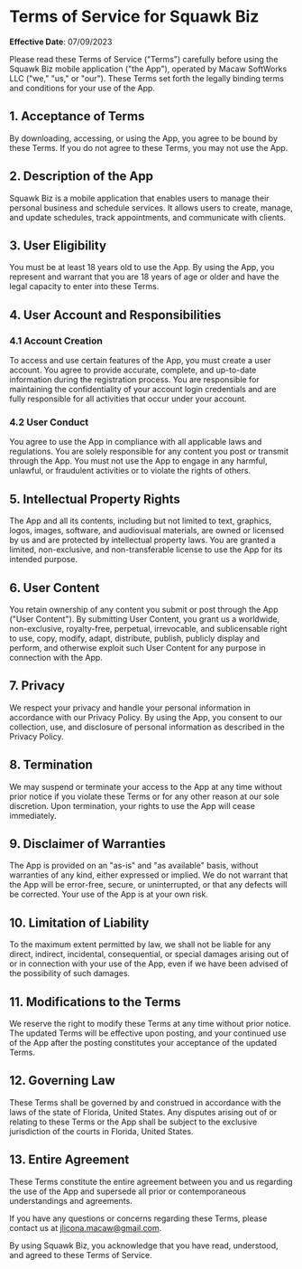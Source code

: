 # Terms of Service for Squawk Biz

**Effective Date**: 07/09/2023

Please read these Terms of Service ("Terms") carefully before using the Squawk Biz mobile application ("the App"), operated by Macaw SoftWorks LLC ("we," "us," or "our"). These Terms set forth the legally binding terms and conditions for your use of the App.

## 1. Acceptance of Terms
By downloading, accessing, or using the App, you agree to be bound by these Terms. If you do not agree to these Terms, you may not use the App.

## 2. Description of the App
Squawk Biz is a mobile application that enables users to manage their personal business and schedule services. It allows users to create, manage, and update schedules, track appointments, and communicate with clients.

## 3. User Eligibility
You must be at least 18 years old to use the App. By using the App, you represent and warrant that you are 18 years of age or older and have the legal capacity to enter into these Terms.

## 4. User Account and Responsibilities
### 4.1 Account Creation
To access and use certain features of the App, you must create a user account. You agree to provide accurate, complete, and up-to-date information during the registration process. You are responsible for maintaining the confidentiality of your account login credentials and are fully responsible for all activities that occur under your account.

### 4.2 User Conduct
You agree to use the App in compliance with all applicable laws and regulations. You are solely responsible for any content you post or transmit through the App. You must not use the App to engage in any harmful, unlawful, or fraudulent activities or to violate the rights of others.

## 5. Intellectual Property Rights
The App and all its contents, including but not limited to text, graphics, logos, images, software, and audiovisual materials, are owned or licensed by us and are protected by intellectual property laws. You are granted a limited, non-exclusive, and non-transferable license to use the App for its intended purpose.

## 6. User Content
You retain ownership of any content you submit or post through the App ("User Content"). By submitting User Content, you grant us a worldwide, non-exclusive, royalty-free, perpetual, irrevocable, and sublicensable right to use, copy, modify, adapt, distribute, publish, publicly display and perform, and otherwise exploit such User Content for any purpose in connection with the App.

## 7. Privacy
We respect your privacy and handle your personal information in accordance with our Privacy Policy. By using the App, you consent to our collection, use, and disclosure of personal information as described in the Privacy Policy.

## 8. Termination
We may suspend or terminate your access to the App at any time without prior notice if you violate these Terms or for any other reason at our sole discretion. Upon termination, your rights to use the App will cease immediately.

## 9. Disclaimer of Warranties
The App is provided on an "as-is" and "as available" basis, without warranties of any kind, either expressed or implied. We do not warrant that the App will be error-free, secure, or uninterrupted, or that any defects will be corrected. Your use of the App is at your own risk.

## 10. Limitation of Liability
To the maximum extent permitted by law, we shall not be liable for any direct, indirect, incidental, consequential, or special damages arising out of or in connection with your use of the App, even if we have been advised of the possibility of such damages.

## 11. Modifications to the Terms
We reserve the right to modify these Terms at any time without prior notice. The updated Terms will be effective upon posting, and your continued use of the App after the posting constitutes your acceptance of the updated Terms.

## 12. Governing Law
These Terms shall be governed by and construed in accordance with the laws of the state of Florida, United States. Any disputes arising out of or relating to these Terms or the App shall be subject to the exclusive jurisdiction of the courts in Florida, United States.

## 13. Entire Agreement
These Terms constitute the entire agreement between you and us regarding the use of the App and supersede all prior or contemporaneous understandings and agreements.

If you have any questions or concerns regarding these Terms, please contact us at jlicona.macaw@gmail.com.

By using Squawk Biz, you acknowledge that you have read, understood, and agreed to these Terms of Service.
